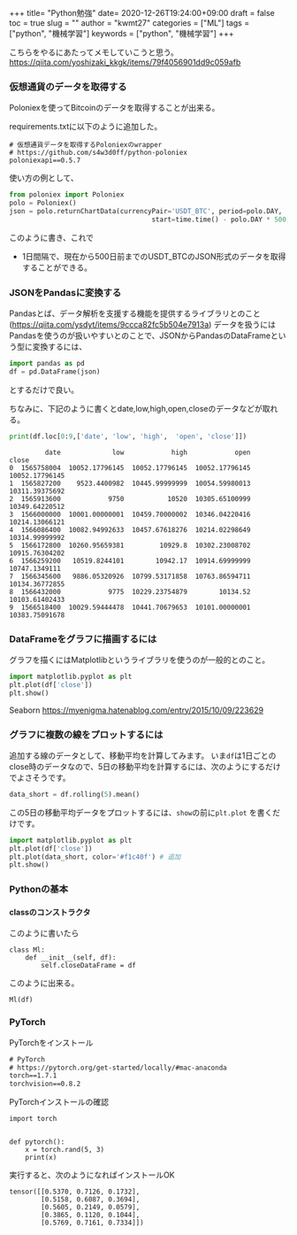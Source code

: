 
+++
title= "Python勉強"
date= 2020-12-26T19:24:00+09:00
draft = false
toc = true
slug = ""
author = "kwmt27"
categories = ["ML"]
tags = ["python", "機械学習"]
keywords = ["python", "機械学習"]
+++

こちらをやるにあたってメモしていこうと思う。
https://qiita.com/yoshizaki_kkgk/items/79f4056901dd9c059afb


### 仮想通貨のデータを取得する

Poloniexを使ってBitcoinのデータを取得することが出来る。

requirements.txtに以下のように追加した。
```
# 仮想通貨データを取得するPoloniexのwrapper
# https://github.com/s4w3d0ff/python-poloniex
poloniexapi==0.5.7
```

使い方の例として、

```python
from poloniex import Poloniex
polo = Poloniex()
json = polo.returnChartData(currencyPair='USDT_BTC', period=polo.DAY,
                                    start=time.time() - polo.DAY * 500, end=time.time())
```
このように書き、これで
- 1日間隔で、現在から500日前までのUSDT_BTCのJSON形式のデータを取得することができる。

### JSONをPandasに変換する

Pandasとば、データ解析を支援する機能を提供するライブラリとのこと(https://qiita.com/ysdyt/items/9ccca82fc5b504e7913a)
データを扱うにはPandasを使うのが扱いやすいとのことで、JSONからPandasのDataFrameという型に変換するには、

```python
import pandas as pd
df = pd.DataFrame(json)
```
とするだけで良い。

ちなみに、下記のように書くとdate,low,high,open,closeのデータなどが取れる。

```python
print(df.loc[0:9,['date', 'low', 'high',  'open', 'close']])
```
```
         date             low            high            open           close
0  1565758004  10052.17796145  10052.17796145  10052.17796145  10052.17796145
1  1565827200    9523.4400982  10445.99999999  10054.59980013  10311.39375692
2  1565913600            9750           10520  10305.65100999  10349.64220512
3  1566000000  10001.00000001  10459.70000002  10346.04220416  10214.13066121
4  1566086400  10082.94992633  10457.67618276  10214.02298649  10314.99999992
5  1566172800  10260.95659381         10929.8  10302.23008702  10915.76304202
6  1566259200   10519.8244101        10942.17  10914.69999999   10747.1349111
7  1566345600   9886.05320926  10799.53171858  10763.86594711  10134.36772855
8  1566432000            9775  10229.23754879        10134.52  10103.61402433
9  1566518400  10029.59444478  10441.70679653  10101.00000001  10383.75091678
```

### DataFrameをグラフに描画するには

グラフを描くにはMatplotlibというライブラリを使うのが一般的とのこと。

```python
import matplotlib.pyplot as plt
plt.plot(df['close'])
plt.show()
```




Seaborn
https://myenigma.hatenablog.com/entry/2015/10/09/223629


### グラフに複数の線をプロットするには

追加する線のデータとして、移動平均を計算してみます。
いま`df`は1日ごとのclose時のデータなので、5日の移動平均を計算するには、次のようにするだけでよさそうです。

```python
data_short = df.rolling(5).mean()
```

この5日の移動平均データをプロットするには、`show`の前に`plt.plot` を書くだけです。

```python
import matplotlib.pyplot as plt
plt.plot(df['close'])
plt.plot(data_short, color='#f1c40f') # 追加
plt.show()
```


### Pythonの基本

#### classのコンストラクタ

このように書いたら
```
class Ml:
    def __init__(self, df):
        self.closeDataFrame = df
```
このように出来る。

```
Ml(df)
```

### PyTorch

PyTorchをインストール

```requirements.txt
# PyTorch
# https://pytorch.org/get-started/locally/#mac-anaconda
torch==1.7.1
torchvision==0.8.2
```

PyTorchインストールの確認

```
import torch


def pytorch():
    x = torch.rand(5, 3)
    print(x)
```

実行すると、次のようになればインストールOK

```
tensor([[0.5370, 0.7126, 0.1732],
        [0.5158, 0.6087, 0.3694],
        [0.5605, 0.2149, 0.0579],
        [0.3865, 0.1120, 0.1044],
        [0.5769, 0.7161, 0.7334]])
```
